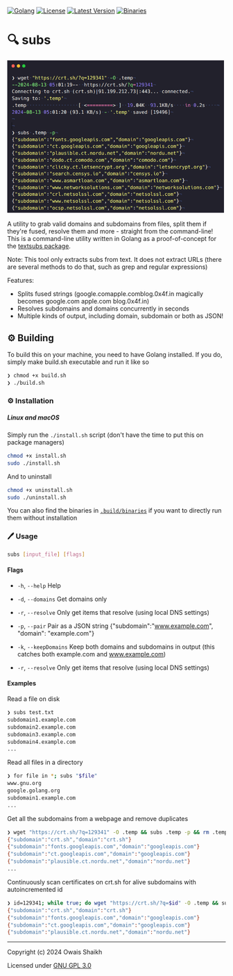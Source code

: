 [![Golang](https://img.shields.io/badge/Golang-fff.svg?style=flat-square&logo=go)](https://go.dev)
[![License](https://img.shields.io/badge/License-GNU%20GPL%203.0-purple?style=flat-square&logo=libreoffice)](LICENSE)
[![Latest Version](https://img.shields.io/github/v/tag/0x4f53/subs?label=Version&style=flat-square&logo=semver)](https://github.com/0x4f53/subs/releases)
[![Binaries](https://img.shields.io/badge/Binaries-Click%20Here-blue?style=flat-square&logo=dropbox)](.build/binaries/)

# 🔍 subs

<img src = preview.png alt="subs preview" width = "500dp">

A utility to grab valid domains and subdomains from files, split them if they're fused, resolve them and more - straight from the command-line! 
This is a command-line utility written in Golang as a proof-of-concept for the [textsubs package](https://github.com/0x4f53/textsubs).

Note: This tool only extracts subs from text. It does not extract URLs (there are several methods to do that, such as grep and regular
expressions)

Features:
- Splits fused strings (google.comapple.comblog.0x4f.in magically becomes google.com apple.com blog.0x4f.in)
- Resolves subdomains and domains concurrently in seconds
- Multiple kinds of output, including domain, subdomain or both as JSON!


## ⚙️ Building

To build this on your machine, you need to have Golang installed.
If you do, simply make build.sh executable and run it like so

```bash
❯ chmod +x build.sh
❯ ./build.sh
```

### ⚙️ Installation
##### Linux and macOS

Simply run the `./install.sh` script (don't 
have the time to put this on package managers)

```bash
chmod +x install.sh
sudo ./install.sh
```

And to uninstall

```bash
chmod +x uninstall.sh
sudo ./uninstall.sh
```

You can also find the binaries in [`.build/binaries`](.build/binaries/) if you want to directly run them
without installation

### 🖊️ Usage
```bash
subs [input_file] [flags]
```

#### Flags

  - `-h`, `--help`      Help
 
  - `-d`, `--domains`   Get domains only

  - `-r`, `--resolve`   Only get items that resolve (using local DNS settings)

  - `-p`, `--pair`   Pair as a JSON string {"subdomain":"www.example.com", "domain": "example.com"}
  
  - `-k`, `--keepDomains`   Keep both domains and subdomains in output (this catches both example.com and www.example.com)

  - `-r`, `--resolve`   Only get items that resolve (using local DNS settings)

#### Examples

Read a file on disk

```bash
❯ subs test.txt
subdomain1.example.com
subdomain2.example.com
subdomain3.example.com
subdomain4.example.com
...
```

Read all files in a directory

```bash
❯ for file in *; subs "$file"
www.gnu.org
google.golang.org
subdomain1.example.com
...
```

Get all the subdomains from a webpage and remove duplicates

```bash
❯ wget "https://crt.sh/?q=129341" -O .temp && subs .temp -p && rm .temp
{"subdomain":"crt.sh","domain":"crt.sh"}
{"subdomain":"fonts.googleapis.com","domain":"googleapis.com"}
{"subdomain":"ct.googleapis.com","domain":"googleapis.com"}
{"subdomain":"plausible.ct.nordu.net","domain":"nordu.net"}
...
```

Continuously scan certificates on crt.sh for alive subdomains with autoincremented id

```bash
❯ id=129341; while true; do wget "https://crt.sh/?q=$id" -O .temp && subs .temp -r -p >> output.txt && rm .temp; id=$((id + 1)); done
{"subdomain":"crt.sh","domain":"crt.sh"}
{"subdomain":"fonts.googleapis.com","domain":"googleapis.com"}
{"subdomain":"ct.googleapis.com","domain":"googleapis.com"}
{"subdomain":"plausible.ct.nordu.net","domain":"nordu.net"}
```

---

Copyright (c) 2024  Owais Shaikh

Licensed under [GNU GPL 3.0](LICENSE)